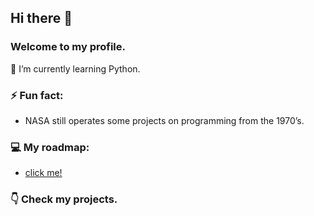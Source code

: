 ## Hi there 👋

### Welcome to my profile.

🌱 I’m currently learning Python.

### ⚡ Fun fact:
* NASA still operates some projects on programming from the 1970’s.

### 💻 My roadmap: 
* [click me!](https://github.com/mbarul/roadmap)
### 👇 Check my projects.


<!--
**mbarul/mbarul** is a ✨ _special_ ✨ repository because its `README.md` (this file) appears on your GitHub profile.

Here are some ideas to get you started:

- 🔭 I’m currently working on ...
- 🌱 I’m currently learning ...
- 👯 I’m looking to collaborate on ...
- 🤔 I’m looking for help with ...
- 💬 Ask me about ...
- 📫 How to reach me: ...
- 😄 Pronouns: ...
- ⚡ Fun fact: ...
-->
